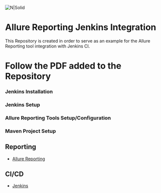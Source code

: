 ![N|Solid](https://wiki.jenkins.io/download/attachments/2916393/logo.png?version=1) 

# Allure Reporting Jenkins Integration
This Repository is created in order to serve as an example for the Allure Reporting tool integration with Jenkins CI.

# Follow the PDF added to the Repository

### Jenkins Installation
### Jenkins Setup
### Allure Reporting Tools Setup/Configuration
### Maven Project Setup

## Reporting
 - [Allure Reporting](https://docs.qameta.io/allure/2.0/)
 
## CI/CD
 - [Jenkins](https://jenkins.io/)
